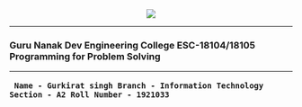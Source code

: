 
<center><img src="https://i.imgur.com/EZtECRw.png"></center>

---

<h3><b>Guru Nanak Dev Engineering College
    ESC-18104/18105 Programming for Problem Solving</b>
  
  ---
     
     Name - Gurkirat singh Branch - Information Technology Section - A2 Roll Number - 1921033 
    

<!--stackedit_data:
eyJoaXN0b3J5IjpbMTQzNjA4MjUwNCwtMTUxNDc2MTk3LC0yMD
g4NzQ2NjEyXX0=
-->